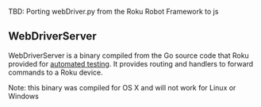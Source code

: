 TBD: Porting webDriver.py from the Roku Robot Framework to js

## WebDriverServer 

WebDriverServer is a binary compiled from the Go source code that Roku provided for [automated testing](https://github.com/rokudev/automated-channel-testing). It provides routing and handlers to forward commands to a Roku device. 

Note: this binary was compiled for OS X and will not work for Linux or Windows
